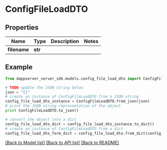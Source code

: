 # ConfigFileLoadDTO


## Properties

Name | Type | Description | Notes
------------ | ------------- | ------------- | -------------
**filename** | **str** |  | 

## Example

```python
from dappserver_server_sdk.models.config_file_load_dto import ConfigFileLoadDTO

# TODO update the JSON string below
json = "{}"
# create an instance of ConfigFileLoadDTO from a JSON string
config_file_load_dto_instance = ConfigFileLoadDTO.from_json(json)
# print the JSON string representation of the object
print ConfigFileLoadDTO.to_json()

# convert the object into a dict
config_file_load_dto_dict = config_file_load_dto_instance.to_dict()
# create an instance of ConfigFileLoadDTO from a dict
config_file_load_dto_form_dict = config_file_load_dto.from_dict(config_file_load_dto_dict)
```
[[Back to Model list]](../README.md#documentation-for-models) [[Back to API list]](../README.md#documentation-for-api-endpoints) [[Back to README]](../README.md)


